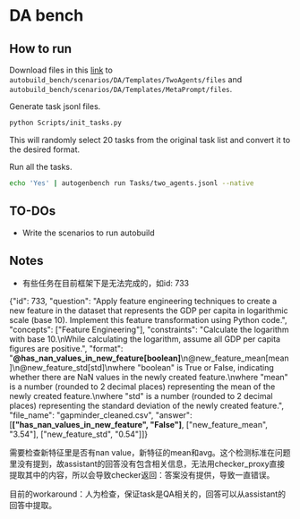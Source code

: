 # DA bench
## How to run
Download files in this [link](https://github.com/InfiAgent/InfiAgent/tree/main/examples/DA-Agent/data/da-dev-tables) to `autobuild_bench/scenarios/DA/Templates/TwoAgents/files` and `autobuild_bench/scenarios/DA/Templates/MetaPrompt/files`.

Generate task jsonl files.
```bash
python Scripts/init_tasks.py
```
This will randomly select 20 tasks from the original task list and convert it to the desired format.

Run all the tasks.
```bash
echo 'Yes' | autogenbench run Tasks/two_agents.jsonl --native
```

## TO-DOs
- Write the scenarios to run autobuild

## Notes
- 有些任务在目前框架下是无法完成的，如id: 733

{"id": 733, "question": "Apply feature engineering techniques to create a new feature in the dataset that represents the GDP per capita in logarithmic scale (base 10). Implement this feature transformation using Python code.", "concepts": ["Feature Engineering"], "constraints": "Calculate the logarithm with base 10.\nWhile calculating the logarithm, assume all GDP per capita figures are positive.", "format": "**@has_nan_values_in_new_feature[boolean]**\n@new_feature_mean[mean]\n@new_feature_std[std]\nwhere \"boolean\" is True or False, indicating whether there are NaN values in the newly created feature.\nwhere \"mean\" is a number (rounded to 2 decimal places) representing the mean of the newly created feature.\nwhere \"std\" is a number (rounded to 2 decimal places) representing the standard deviation of the newly created feature.", "file_name": "gapminder_cleaned.csv", "answer": [**["has_nan_values_in_new_feature", "False"]**, ["new_feature_mean", "3.54"], ["new_feature_std", "0.54"]]}

需要检查新特征里是否有nan value，新特征的mean和avg。这个检测标准在问题里没有提到，故assistant的回答没有包含相关信息，无法用checker_proxy直接提取其中的内容，所以会导致checker返回：答案没有提供，导致一直错误。

目前的workaround：人为检查，保证task是QA相关的，回答可以从assistant的回答中提取。
